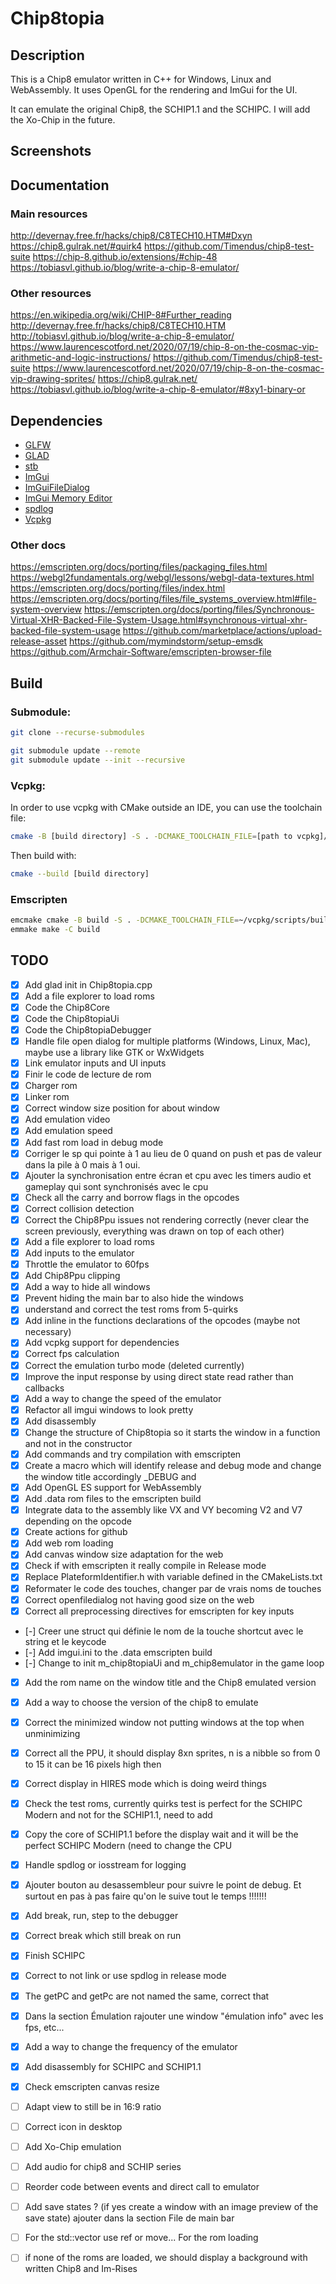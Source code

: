 # Chip8topia

## Description

This is a Chip8 emulator written in C++ for Windows, Linux and WebAssembly. It uses OpenGL for the rendering and ImGui
for the UI.

It can emulate the original Chip8, the SCHIP1.1 and the SCHIPC. I will add the Xo-Chip in the future.

## Screenshots

## Documentation

### Main resources

http://devernay.free.fr/hacks/chip8/C8TECH10.HTM#Dxyn
https://chip8.gulrak.net/#quirk4
https://github.com/Timendus/chip8-test-suite
https://chip-8.github.io/extensions/#chip-48
https://tobiasvl.github.io/blog/write-a-chip-8-emulator/

### Other resources

https://en.wikipedia.org/wiki/CHIP-8#Further_reading
http://devernay.free.fr/hacks/chip8/C8TECH10.HTM
http://tobiasvl.github.io/blog/write-a-chip-8-emulator/
https://www.laurencescotford.net/2020/07/19/chip-8-on-the-cosmac-vip-arithmetic-and-logic-instructions/
https://github.com/Timendus/chip8-test-suite
https://www.laurencescotford.net/2020/07/19/chip-8-on-the-cosmac-vip-drawing-sprites/
https://chip8.gulrak.net/
https://tobiasvl.github.io/blog/write-a-chip-8-emulator/#8xy1-binary-or

## Dependencies

- [GLFW](https://www.glfw.org/)
- [GLAD](https://glad.dav1d.de/)
- [stb](https://github.com/nothings/stb)
- [ImGui](https://github.com/ocornut/imgui)
- [ImGuiFileDialog](https://github.com/aiekick/ImGuiFileDialog)
- [ImGui Memory Editor](https://github.com/ocornut/imgui_club/tree/main/imgui_memory_editor)
- [spdlog](https://github.com/gabime/spdlog)
- [Vcpkg](https://vcpkg.io/en)

### Other docs

https://emscripten.org/docs/porting/files/packaging_files.html
https://webgl2fundamentals.org/webgl/lessons/webgl-data-textures.html
https://emscripten.org/docs/porting/files/index.html
https://emscripten.org/docs/porting/files/file_systems_overview.html#file-system-overview
https://emscripten.org/docs/porting/files/Synchronous-Virtual-XHR-Backed-File-System-Usage.html#synchronous-virtual-xhr-backed-file-system-usage
https://github.com/marketplace/actions/upload-release-asset
https://github.com/mymindstorm/setup-emsdk
https://github.com/Armchair-Software/emscripten-browser-file

## Build

### Submodule:

```bash
git clone --recurse-submodules
```

```bash
git submodule update --remote
git submodule update --init --recursive
```

### Vcpkg:

In order to use vcpkg with CMake outside an IDE, you can use the toolchain file:

```bash
cmake -B [build directory] -S . -DCMAKE_TOOLCHAIN_FILE=[path to vcpkg]/scripts/buildsystems/vcpkg.cmake
```

Then build with:

```bash
cmake --build [build directory]
```

### Emscripten

```bash
emcmake cmake -B build -S . -DCMAKE_TOOLCHAIN_FILE=~/vcpkg/scripts/buildsystems/vcpkg.cmake -DVCPKG_CHAINLOAD_TOOLCHAIN_FILE=${EMSDK}/upstream/emscripten/cmake/Modules/Platform/Emscripten.cmake -DVCPKG_TARGET_TRIPLET=wasm32-emscripten "-DCMAKE_EXE_LINKER_FLAGS=-s USE_GLFW=3 -s FULL_ES3=1 -s WASM=1 -s EXPORTED_RUNTIME_METHODS=[ccall] -s ALLOW_MEMORY_GROWTH=1 -s EXPORTED_FUNCTIONS=[_main,_malloc,_free] --preload-file ../../Chip8Games --preload-file ../../shaders" -DCMAKE_BUILD_TYPE=Release
emmake make -C build
```

## TODO

- [x] Add glad init in Chip8topia.cpp
- [x] Add a file explorer to load roms
- [x] Code the Chip8Core
- [x] Code the Chip8topiaUi
- [x] Code the Chip8topiaDebugger
- [x] Handle file open dialog for multiple platforms (Windows, Linux, Mac), maybe use a library like GTK or WxWidgets
- [x] Link emulator inputs and UI inputs
- [x] Finir le code de lecture de rom
- [x] Charger rom
- [x] Linker rom
- [x] Correct window size position for about window
- [x] Add emulation video
- [x] Add emulation speed
- [x] Add fast rom load in debug mode
- [x] Corriger le sp qui pointe à 1 au lieu de 0 quand on push et pas de valeur dans la pile à 0 mais à 1 oui.
- [x] Ajouter la synchronisation entre écran et cpu avec les timers audio et gameplay qui sont synchronisés avec le cpu
- [x] Check all the carry and borrow flags in the opcodes
- [x] Correct collision detection
- [x] Correct the Chip8Ppu issues not rendering correctly (never clear the screen previously, everything was drawn on
  top of
  each other)
- [x] Add a file explorer to load roms
- [x] Add inputs to the emulator
- [x] Throttle the emulator to 60fps
- [x] Add Chip8Ppu clipping
- [x] Add a way to hide all windows
- [x] Prevent hiding the main bar to also hide the windows
- [x] understand and correct the test roms from 5-quirks
- [x] Add inline in the functions declarations of the opcodes (maybe not necessary)
- [x] Add vcpkg support for dependencies
- [x] Correct fps calculation
- [x] Correct the emulation turbo mode (deleted currently)
- [x] Improve the input response by using direct state read rather than callbacks
- [x] Add a way to change the speed of the emulator
- [x] Refactor all imgui windows to look pretty
- [x] Add disassembly
- [x] Change the structure of Chip8topia so it starts the window in a function and not in the constructor
- [x] Add commands and try compilation with emscripten
- [x] Create a macro which will identify release and debug mode and change the window title accordingly _DEBUG and
- [x] Add OpenGL ES support for WebAssembly
- [x] Add .data rom files to the emscripten build
- [x] Integrate data to the assembly like VX and VY becoming V2 and V7 depending on the opcode
- [x] Create actions for github
- [x] Add web rom loading
- [x] Add canvas window size adaptation for the web
- [x] Check if with emscripten it really compile in Release mode
- [x] Replace PlateformIdentifier.h with variable defined in the CMakeLists.txt
- [x] Reformater le code des touches, changer par de vrais noms de touches
- [x] Correct openfiledialog not having good size on the web
- [x] Correct all preprocessing directives for emscripten for key inputs
- [-] Creer une struct qui définie le nom de la touche shortcut avec le string et le keycode
- [-] Add imgui.ini to the .data emscripten build
- [-] Change to init m_chip8topiaUi and m_chip8emulator in the game loop
- [x] Add the rom name on the window title and the Chip8 emulated version
- [x] Add a way to choose the version of the chip8 to emulate
- [x] Correct the minimized window not putting windows at the top when unminimizing
- [x] Correct all the PPU, it should display 8xn sprites, n is a nibble so from 0 to 15 it can be 16 pixels high then
- [x] Correct display in HIRES mode which is doing weird things
- [x] Check the test roms, currently quirks test is perfect for the SCHIPC Modern and not for the SCHIP1.1, need to add
- [x] Copy the core of SCHIP1.1 before the display wait and it will be the perfect SCHIPC Modern (need to change the CPU
- [x] Handle spdlog or iosstream for logging
- [x] Ajouter bouton au desassembleur pour suivre le point de debug. Et surtout en pas à pas faire qu'on le suive tout
  le temps !!!!!!!
- [x] Add break, run, step to the debugger
- [x] Correct break which still break on run
- [x] Finish SCHIPC
- [x] Correct to not link or use spdlog in release mode
- [x] The getPC and getPc are not named the same, correct that
- [x] Dans la section Émulation rajouter une window "émulation info" avec les fps, etc...
- [x] Add a way to change the frequency of the emulator
- [x] Add disassembly for SCHIPC and SCHIP1.1
- [x] Check emscripten canvas resize

- [ ] Adapt view to still be in 16:9 ratio
- [ ] Correct icon in desktop
- [ ] Add Xo-Chip emulation
- [ ] Add audio for chip8 and SCHIP series
- [ ] Reorder code between events and direct call to emulator
- [ ] Add save states ? (if yes create a window with an image preview of the save state) ajouter dans la section File de
  main bar
- [ ] For the std::vector use ref or move... For the rom loading
- [ ] if none of the roms are loaded, we should display a background with written Chip8 and Im-Rises

